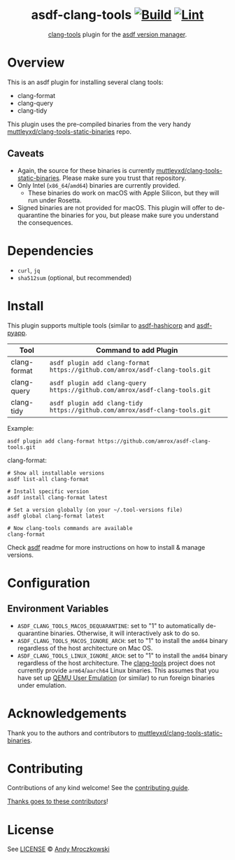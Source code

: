 <div align="center">

# asdf-clang-tools [![Build](https://github.com/amrox/asdf-clang-tools/actions/workflows/build.yml/badge.svg)](https://github.com/amrox/asdf-clang-tools/actions/workflows/build.yml) [![Lint](https://github.com/amrox/asdf-clang-tools/actions/workflows/lint.yml/badge.svg)](https://github.com/amrox/asdf-clang-tools/actions/workflows/lint.yml)


[clang-tools](https://github.com/muttleyxd/clang-tools-static-binaries) plugin for the [asdf version manager](https://asdf-vm.com).

</div>

# Overview

This is an asdf plugin for installing several clang tools:

- clang-format
- clang-query
- clang-tidy

This plugin uses the pre-compiled binaries from the very handy [muttleyxd/clang-tools-static-binaries](https://github.com/muttleyxd/clang-tools-static-binaries) repo.

## Caveats

- Again, the source for these binaries is currently [muttleyxd/clang-tools-static-binaries](https://github.com/muttleyxd/clang-tools-static-binaries). Please make sure you trust that repository.
- Only Intel (`x86_64`/`amd64`) binaries are currently provided.
  - These binaries do work on macOS with Apple Silicon, but they will run under Rosetta.
- Signed binaries are not provided for macOS. This plugin will offer to de-quarantine the binaries for you, but please make sure you understand the consequences.

# Dependencies

- `curl`, `jq`
- `sha512sum` (optional, but recommended)

# Install

This plugin supports multiple tools (similar to [asdf-hashicorp](https://github.com/asdf-community/asdf-hashicorp) and [asdf-pyapp](https://github.com/amrox/asdf-pyapp).

| Tool         | Command to add Plugin                                                        |
| ------------ | ---------------------------------------------------------------------------- |
| clang-format | `asdf plugin add clang-format https://github.com/amrox/asdf-clang-tools.git` |
| clang-query  | `asdf plugin add clang-query https://github.com/amrox/asdf-clang-tools.git`  |
| clang-tidy   | `asdf plugin add clang-tidy https://github.com/amrox/asdf-clang-tools.git`   |


Example:

```shell
asdf plugin add clang-format https://github.com/amrox/asdf-clang-tools.git
```

clang-format:

```shell
# Show all installable versions
asdf list-all clang-format

# Install specific version
asdf install clang-format latest

# Set a version globally (on your ~/.tool-versions file)
asdf global clang-format latest

# Now clang-tools commands are available
clang-format
```

Check [asdf](https://github.com/asdf-vm/asdf) readme for more instructions on how to
install & manage versions.

# Configuration

## Environment Variables

- `ASDF_CLANG_TOOLS_MACOS_DEQUARANTINE`: set to "1" to automatically de-quarantine binaries. Otherwise, it will interactively ask to do so.
- `ASDF_CLANG_TOOLS_MACOS_IGNORE_ARCH`: set to "1" to install the `amd64` binary regardless of the host architecture on Mac OS.
- `ASDF_CLANG_TOOLS_LINUX_IGNORE_ARCH`: set to "1" to install the `amd64` binary regardless of the host architecture. The [clang-tools](https://github.com/muttleyxd/clang-tools-static-binaries) project does not currently provide `arm64`/`aarch64` Linux binaries. This assumes that you have set up [QEMU User Emulation](https://wiki.debian.org/QemuUserEmulation) (or similar) to run foreign binaries under emulation.

# Acknowledgements

Thank you to the authors and contributors to [muttleyxd/clang-tools-static-binaries](https://github.com/muttleyxd/clang-tools-static-binaries).

# Contributing

Contributions of any kind welcome! See the [contributing guide](contributing.md).

[Thanks goes to these contributors](https://github.com/amrox/asdf-clang-tools/graphs/contributors)!

# License

See [LICENSE](LICENSE) © [Andy Mroczkowski](https://github.com/amrox/)
